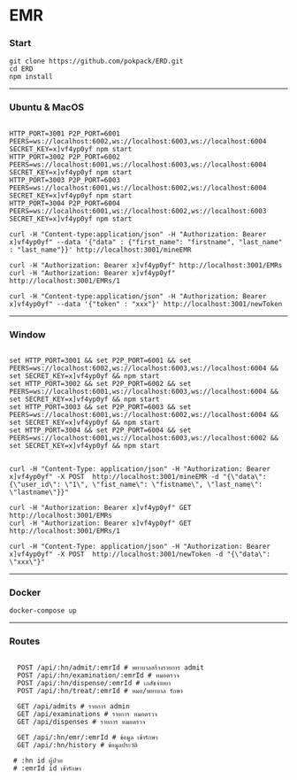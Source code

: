 # **EMR**

### **Start**

```
git clone https://github.com/pokpack/ERD.git
cd ERD
npm install
```

___________
### **Ubuntu & MacOS**

```

HTTP_PORT=3001 P2P_PORT=6001 PEERS=ws://localhost:6002,ws://localhost:6003,ws://localhost:6004 SECRET_KEY=x]vf4yp0yf npm start
HTTP_PORT=3002 P2P_PORT=6002 PEERS=ws://localhost:6001,ws://localhost:6003,ws://localhost:6004 SECRET_KEY=x]vf4yp0yf npm start
HTTP_PORT=3003 P2P_PORT=6003 PEERS=ws://localhost:6001,ws://localhost:6002,ws://localhost:6004 SECRET_KEY=x]vf4yp0yf npm start
HTTP_PORT=3004 P2P_PORT=6004 PEERS=ws://localhost:6001,ws://localhost:6002,ws://localhost:6003 SECRET_KEY=x]vf4yp0yf npm start

curl -H "Content-type:application/json" -H "Authorization: Bearer x]vf4yp0yf" --data '{"data" : {"first_name": "firstname", "last_name" : "last_name"}}' http://localhost:3001/mineEMR

curl -H "Authorization: Bearer x]vf4yp0yf" http://localhost:3001/EMRs
curl -H "Authorization: Bearer x]vf4yp0yf" http://localhost:3001/EMRs/1

curl -H "Content-type:application/json" -H "Authorization: Bearer x]vf4yp0yf" --data '{"token" : "xxx"}' http://localhost:3001/newToken

```
___________
### **Window**

```

set HTTP_PORT=3001 && set P2P_PORT=6001 && set PEERS=ws://localhost:6002,ws://localhost:6003,ws://localhost:6004 && set SECRET_KEY=x]vf4yp0yf && npm start
set HTTP_PORT=3002 && set P2P_PORT=6002 && set PEERS=ws://localhost:6001,ws://localhost:6003,ws://localhost:6004 && set SECRET_KEY=x]vf4yp0yf && npm start
set HTTP_PORT=3003 && set P2P_PORT=6003 && set PEERS=ws://localhost:6001,ws://localhost:6002,ws://localhost:6004 && set SECRET_KEY=x]vf4yp0yf && npm start
set HTTP_PORT=3004 && set P2P_PORT=6004 && set PEERS=ws://localhost:6001,ws://localhost:6003,ws://localhost:6002 && set SECRET_KEY=x]vf4yp0yf && npm start


curl -H "Content-Type: application/json" -H "Authorization: Bearer x]vf4yp0yf" -X POST  http://localhost:3001/mineEMR -d "{\"data\":{\"user_id\": \"1\", \"fist_name\": \"fistname\", \"last_name\": \"lastname\"}}"

curl -H "Authorization: Bearer x]vf4yp0yf" GET http://localhost:3001/EMRs
curl -H "Authorization: Bearer x]vf4yp0yf" GET http://localhost:3001/EMRs/1

curl -H "Content-Type: application/json" -H "Authorization: Bearer x]vf4yp0yf" -X POST  http://localhost:3001/newToken -d "{\"data\": \"xxx\"}"

```

___________
### **Docker**


``` docker-compose up ```
___________
### **Routes**

```

  POST /api/:hn/admit/:emrId # พยาบาลสร้างรายการ admit
  POST /api/:hn/examination/:emrId # หมอตรวจ
  POST /api/:hn/dispense/:emrId # เภสัชจ่ายยา
  POST /api/:hn/treat/:emrId # หมอ/พยาบาล รักษา

  GET /api/admits # รายการ admin
  GET /api/examinations # รายการ หมอตรวจ
  GET /api/dispenses # รายการ หมอตรวจ

  GET /api/:hn/emr/:emrId # ข้อมูล เข้ารักษา
  GET /api/:hn/history # ข้อมูลประวัติ

 # :hn id ผู้ป่วย
 # :emrId id เข้ารักษา
 ```


